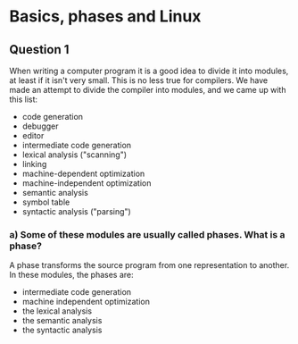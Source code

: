 # Basics, phases and Linux

## Question 1

When writing a computer program it is a good idea to divide it into modules, at least if it isn't very small. This is no less true for compilers. We have made an attempt to divide the compiler into modules, and we came up with this list:

-   code generation
-   debugger
-   editor
-   intermediate code generation
-   lexical analysis ("scanning")
-   linking
-   machine-dependent optimization
-   machine-independent optimization
-   semantic analysis
-   symbol table
-   syntactic analysis ("parsing")

### a) Some of these modules are usually called phases. What is a phase?

A phase transforms the source program from one representation to another. In these modules, the phases are:

- intermediate code generation
- machine independent optimization
-   the lexical analysis
-   the semantic analysis
-   the syntactic analysis
